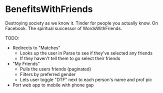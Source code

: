 # BenefitsWithFriends
Destroying society as we know it. Tinder for people you actually know. On Facebook. The spiritual successor of WordsWithFriends.

TODO:
- Redirects to "Matches"
  - Looks up the user in Parse to see if they've selected any friends
  - If they haven't tell them to go select their friends 
- "My Friends"
  - Pulls the users friends (paginated)
  - Filters by preferred gender
  - Lets user toggle "DTF" next to each person's name and prof pic 
- Port web app to mobile with phone gap
